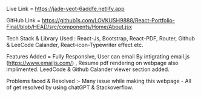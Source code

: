 Live Link = https://jade-yeot-6addfe.netlify.app

GitHub Link = https://github1s.com/LOVKUSH9888/React-Portfolio-Final/blob/HEAD/src/components/Home/About.jsx

Tech Stack & Library Used : React-Js, Bootstrap, React-PDF, Router, Github & LeeCode Calander, React-icon-Typewriter effect etc.

Features Added = Fully Responsive, User can email By intigrating email.js (https://www.emailjs.com/) , Resume pdf rendering on webpage also implimented. LeedCode & Github Calander viewer section added.

Problems faced & Resolved :-
Many issue while making this webpage - All of get resolved by using chatGPT & Stackoverflow.